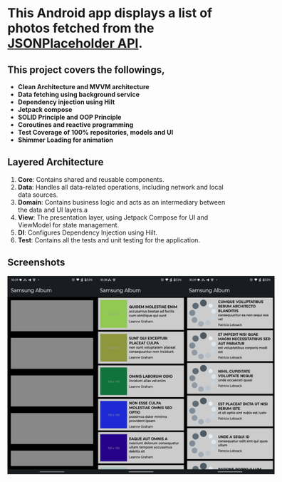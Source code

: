 # This Android app displays a list of photos fetched from the [JSONPlaceholder API](https://jsonplaceholder.typicode.com/). 


## This project covers the followings, 

- **Clean Architecture and MVVM architecture**
- **Data fetching using background service**
- **Dependency injection using Hilt**
- **Jetpack compose**
- **SOLID Principle and OOP Principle**
- **Coroutines and reactive programming**
- **Test Coverage of 100% repositories, models and UI**
- **Shimmer Loading for animation**

## Layered Architecture

1. **Core**: Contains shared and reusable components.
2. **Data**: Handles all data-related operations, including network and local data sources.
3. **Domain**: Contains business logic and acts as an intermediary between the data and UI layers.a
4. **View**: The presentation layer, using Jetpack Compose for UI and ViewModel for state management.
5. **DI**: Configures Dependency Injection using Hilt.
6. **Test**: Contains all the tests and unit testing for the application. 


## Screenshots

<div style="display: flex; justify-content: space-between;">
  <img src="screenshots/Screenshot_20241225_223921.png" alt="Album Screen" width="200">
  <img src="screenshots/Screenshot_20241225_223839.png" alt="Home Screen" width="200">
  <img src="screenshots/Screenshot_20241225_223933.png" alt="Photo Detail Screen" width="200">
</div>
